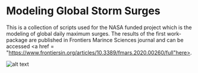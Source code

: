 # Modeling Global Storm Surges

This is a collection of scripts used for the NASA funded project which is the modeling of global daily maximum surges.
The results of the first work-package are published in Frontiers Marince Sciences journal and can be accessed <a href = "https://www.frontiersin.org/articles/10.3389/fmars.2020.00260/full"here>.

![alt text](https://www.frontiersin.org/files/Articles/512653/fmars-07-00260-HTML/image_m/fmars-07-00260-g002.jpg)
